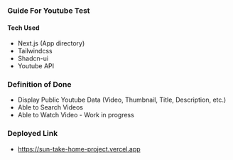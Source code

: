 ### Guide For Youtube Test

#### Tech Used

- Next.js (App directory)
- Tailwindcss
- Shadcn-ui
- Youtube API


### Definition of Done
- Display Public Youtube Data (Video, Thumbnail, Title, Description, etc.)
- Able to Search Videos
- Able to Watch Video - Work in progress


### Deployed Link
- https://sun-take-home-project.vercel.app
